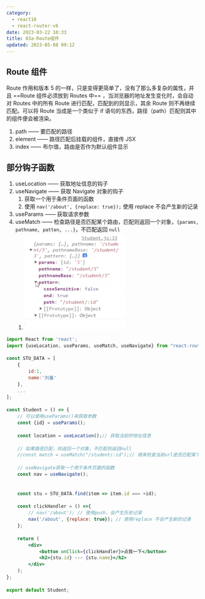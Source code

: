 ```yaml
---
category: 
  - react18
  - react-router-v6
date: 2023-03-22 10:33
title: 03a-Route组件
updated: 2023-05-08 09:12
---
```


## Route 组件

Route 作用和版本 5 的一样，只是变得更简单了，没有了那么多复杂的属性，并且 ==Route 组件必须放到 Routes 中== ，当浏览器的地址发生变化时，会自动对 Routes 中的所有 Route 进行匹配，匹配到的则显示，其余 Route 则不再继续匹配。可以将 Route 当成是一个类似于 if 语句的东西，路径（path）匹配则其中的组件便会被渲染。

1.  path —— 要匹配的路径
2.  element —— 路径匹配后挂载的组件，直接传 JSX
3.  index —— 布尔值，路由是否作为默认组件显示

## 部分钩子函数

1.  useLocation —— 获取地址信息的钩子
2.  useNavigate —— 获取 Navigate 对象的钩子
    1. 获取一个用于条件页面的函数
    2. 使用 `nav('/about', {replace: true});` 使用 replace 不会产生新的记录
3.  useParams —— 获取请求参数
4.  useMatch —— 检查路径是否匹配某个路由，匹配则返回一个对象，`{params, pathname, patten, ...}`，不匹配返回 `null`
    1. ![](./_images/image-2023-03-22_10-48-11-773-03a-Route组件.png)

```jsx
import React from 'react';
import {useLocation, useParams, useMatch, useNavigate} from "react-router-dom";

const STU_DATA = [
    {
        id:1,
        name:'刘备'
    },
    ...
];

const Student = () => {
    // 可以使用useParams()来获取参数
    const {id} = useParams();

    const location = useLocation();// 获取当前的地址信息

    // 如果路径匹配，则返回一个对象，不匹配则返回null
    //const match = useMatch("/student/:id");// 用来检查当前url是否匹配某个路由

    // useNavigate获取一个用于条件页面的函数
    const nav = useNavigate();


    const stu = STU_DATA.find(item => item.id === +id);

    const clickHandler = () =>{
        // nav('/about'); // 使用push，会产生历史记录
        nav('/about', {replace: true}); // 使用replace 不会产生新的记录
    };

    return (
        <div>
            <button onClick={clickHandler}>点我一下</button>
            <h2>{stu.id} --- {stu.name}</h2>
        </div>
    );
};

export default Student;

```